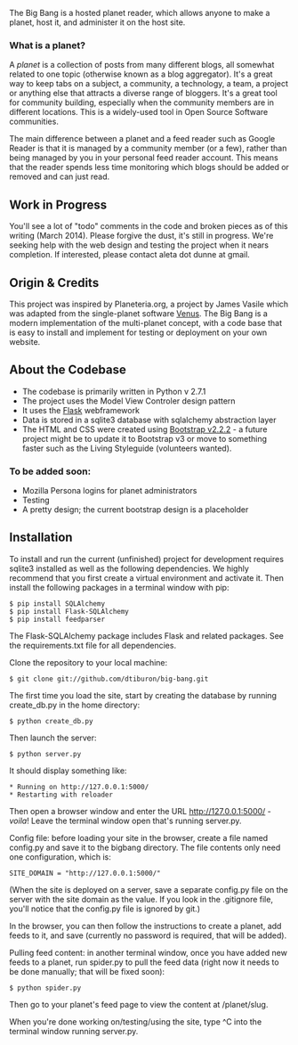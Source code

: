 The Big Bang is a hosted planet reader, which allows anyone to make a planet,
host it, and administer it on the host site.

### What is a planet? 

A _planet_ is a collection of posts from many different blogs, all
somewhat related to one topic (otherwise known as a blog aggregator). 
It's a great way to keep tabs on a subject, a community, a technology,
a team, a project or anything else that attracts a diverse range of
bloggers. It's a great tool for community building, especially when the
community members are in different locations. This is a widely-used 
tool in Open Source Software communities.

The main difference between a planet and a feed reader such as 
Google Reader is that it is managed by a community member (or a few), 
rather than being managed by you in your personal feed reader account. 
This means that the reader spends less time monitoring which blogs 
should be added or removed and can just read.

## Work in Progress

You'll see a lot of "todo" comments in the code and broken pieces as of this
writing (March 2014).  Please forgive the dust, it's still in progress.
We're seeking help with the web design and testing the project when it nears
completion.  If interested, please contact aleta dot dunne at gmail.

## Origin & Credits

This project was inspired by Planeteria.org, a project by James Vasile
which was adapted from the single-planet software [Venus](http://intertwingly.net/code/venus/).
The Big Bang is a modern implementation of the multi-planet concept, 
with a code base that is easy to install and implement for testing or 
deployment on your own website.

## About the Codebase

- The codebase is primarily written in Python v 2.7.1
- The project uses the Model View Controler design pattern
- It uses the [Flask](http://flask.pocoo.org/) webframework
- Data is stored in a sqlite3 database with sqlalchemy abstraction layer
- The HTML and CSS were created using [Bootstrap v2.2.2](http://getbootstrap.com/2.3.2/index.html) - a future project might be to update it to Bootstrap v3 or move to something faster such as the Living Styleguide (volunteers wanted).

### To be added soon:
- Mozilla Persona logins for planet administrators
- Testing
- A pretty design; the current bootstrap design is a placeholder

## Installation

To install and run the current (unfinished) project for development requires sqlite3 installed as well as the following dependencies.  We highly recommend that you first create a virtual environment and activate it.
Then install the following packages in a terminal window with pip:

    $ pip install SQLAlchemy
    $ pip install Flask-SQLAlchemy
    $ pip install feedparser
The Flask-SQLAlchemy package includes Flask and related packages. See the requirements.txt file for all dependencies.

Clone the repository to your local machine:

    $ git clone git://github.com/dtiburon/big-bang.git

The first time you load the site, start by creating the database by running create_db.py in the home directory: 

    $ python create_db.py

Then launch the server:

    $ python server.py

It should display something like:

    * Running on http://127.0.0.1:5000/
    * Restarting with reloader

Then open a browser window and enter the URL http://127.0.0.1:5000/ - _voila_!  Leave the terminal window open that's running server.py.

Config file: before loading your site in the browser, create a file named config.py and save it to the bigbang directory. The file contents only need one configuration, which is:

    SITE_DOMAIN = "http://127.0.0.1:5000/"

(When the site is deployed on a server, save a separate config.py file on the server with the site domain as the value. If you look in the .gitignore file, you'll notice that the config.py file is ignored by git.)

In the browser, you can then follow the instructions to create a planet, add feeds to it, and save (currently no password is required, that will be added). 

Pulling feed content: in another terminal window, once you have added new feeds to a planet, run spider.py to pull the feed data (right now it needs to be done manually; that will be fixed soon):

    $ python spider.py

Then go to your planet's feed page to view the content at /planet/slug.

When you're done working on/testing/using the site, type ^C into the terminal window running server.py.